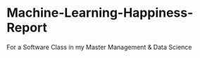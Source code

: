 # Machine-Learning-Happiness-Report
For a Software Class in my Master Management &amp; Data Science
